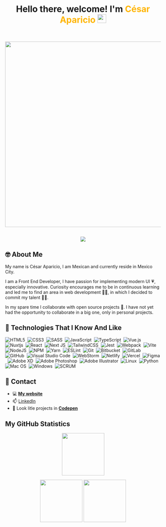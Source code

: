<h1 align="center">
  Hello there, welcome!   I'm <strong style="color:#FFB500;font-weight:bold">César Aparicio</strong>
  <img src="https://media.giphy.com/media/hvRJCLFzcasrR4ia7z/giphy.gif" width="28">
</h1>

<div align="center">
  <br>
  <br>
  <img src="https://64.media.tumblr.com/90174ed3482ca8180918506ca239f535/aaae0e7494f57993-58/s540x810/88fc6886c38bb2fdb1669a61cd38aeeb45f24730.gifv" width="600px">
  <br>
  <br>
</div>

<p align="center">
  <a href="https://github.com/DenverCoder1/readme-typing-svg"><img src="https://readme-typing-svg.herokuapp.com?font=Cascadia+Code&size=24&duration=5500&color=FFB500&center=true&vCenter=true&width=640&lines=I'm+Front+End+Developer;And+a+lover+of+web+design;Always+in+constant+learning;I+like+to+mix+design+with+technology"></a>
</p>

## 🤓 About Me

My name is César Aparicio, I am Mexican and currently reside in Mexico City.

I am a Front End Developer, I have passion for implementing modern UI 💗, especially innovative. Curiosity encourages me to be in continuous learning and led me to find an area in web development 🐱‍💻, in which I decided to commit my talent 🐱‍🏍.

In my spare time I collaborate with open source projects 🤖. I have not yet had the opportunity to collaborate in a big one, only in personal projects.

## 👾 Technologies That I Know And Like

![HTML5](https://img.shields.io/badge/html5-%23E34F26.svg?style=for-the-badge&logo=html5&logoColor=white)&nbsp;
![CSS3](https://img.shields.io/badge/css3-%231572B6.svg?style=for-the-badge&logo=css3&logoColor=white)&nbsp;
![SASS](https://img.shields.io/badge/SASS-hotpink.svg?style=for-the-badge&logo=SASS&logoColor=white)&nbsp;
![JavaScript](https://img.shields.io/badge/javascript-%23F7DF1E.svg?style=for-the-badge&logo=javascript&logoColor=black)&nbsp;
![TypeScript](https://img.shields.io/badge/typescript-%23007ACC.svg?style=for-the-badge&logo=typescript&logoColor=white)&nbsp;
![Vue.js](https://img.shields.io/badge/vuejs-%2335495e.svg?style=for-the-badge&logo=vuedotjs&logoColor=%234FC08D)&nbsp;
![Nuxtjs](https://img.shields.io/badge/Nuxt-002E3B?style=for-the-badge&logo=nuxtdotjs&logoColor=#00DC82)&nbsp;
![React](https://img.shields.io/badge/react-%2320232a.svg?style=for-the-badge&logo=react&logoColor=%2361DAFB)&nbsp;
![Next JS](https://img.shields.io/badge/Next-black?style=for-the-badge&logo=next.js&logoColor=white)&nbsp;
![TailwindCSS](https://img.shields.io/badge/tailwindcss-%231a202c.svg?style=for-the-badge&logo=tailwind-css&logoColor=2338B2AC)&nbsp;
![Jest](https://img.shields.io/badge/-jest-%23C21325?style=for-the-badge&logo=jest&logoColor=white)&nbsp;
![Webpack](https://img.shields.io/badge/webpack-%231a201c.svg?style=for-the-badge&logo=webpack&logoColor=238DD6F9)&nbsp;
![Vite](https://img.shields.io/badge/-Vite-%23646CFF.svg?style=for-the-badge&logo=vite&logoColor=white)&nbsp;
![NodeJS](https://img.shields.io/badge/node.js-6DA55F?style=for-the-badge&logo=node.js&logoColor=white)&nbsp;
![NPM](https://img.shields.io/badge/NPM-%23000000.svg?style=for-the-badge&logo=npm&logoColor=white)&nbsp;
![Yarn](https://img.shields.io/badge/yarn-%232C8EBB.svg?style=for-the-badge&logo=yarn&logoColor=white)&nbsp;
![ESLint](https://img.shields.io/badge/ESLint-4B32C3?style=for-the-badge&logo=eslint&logoColor=white)&nbsp;
![Git](https://img.shields.io/badge/git-%23F05033.svg?style=for-the-badge&logo=git&logoColor=white)&nbsp;
![Bitbucket](https://img.shields.io/badge/bitbucket-%230047B3.svg?style=for-the-badge&logo=bitbucket&logoColor=white)&nbsp;
![GitLab](https://img.shields.io/badge/gitlab-%23181717.svg?style=for-the-badge&logo=gitlab&logoColor=white)&nbsp;
![GitHub](https://img.shields.io/badge/github-%23121011.svg?style=for-the-badge&logo=github&logoColor=white)&nbsp;
![Visual Studio Code](https://img.shields.io/badge/Visual%20Studio%20Code-0078d7.svg?style=for-the-badge&logo=visual-studio-code&logoColor=white)&nbsp;
![WebStorm](https://img.shields.io/badge/webstorm-143?style=for-the-badge&logo=webstorm&logoColor=white&color=black)&nbsp;
![Netlify](https://img.shields.io/badge/netlify-%23000000.svg?style=for-the-badge&logo=netlify&logoColor=#00C7B7)&nbsp;
![Vercel](https://img.shields.io/badge/vercel-%23000000.svg?style=for-the-badge&logo=vercel&logoColor=white)&nbsp;
![Figma](https://img.shields.io/badge/figma-%23F24E1E.svg?style=for-the-badge&logo=figma&logoColor=white)&nbsp;
![Adobe XD](https://img.shields.io/badge/Adobe%20XD-470137?style=for-the-badge&logo=Adobe%20XD&logoColor=#FF61F6)&nbsp;
![Adobe Photoshop](https://img.shields.io/badge/adobe%20photoshop-%2331A8FF.svg?style=for-the-badge&logo=adobe%20photoshop&logoColor=white)&nbsp;
![Adobe Illustrator](https://img.shields.io/badge/adobe%20illustrator-%23FF9A00.svg?style=for-the-badge&logo=adobe%20illustrator&logoColor=white)&nbsp;
![Linux](https://img.shields.io/badge/Linux-FCC624?style=for-the-badge&logo=linux&logoColor=black)&nbsp;
![Python](https://img.shields.io/badge/python-3670A0?style=for-the-badge&logo=python&logoColor=ffdd54)&nbsp;
![Mac OS](https://img.shields.io/badge/mac%20os-000000?style=for-the-badge&logo=macos&logoColor=F0F0F0)&nbsp;
![Windows](https://img.shields.io/badge/Windows-0078D6?style=for-the-badge&logo=windows&logoColor=white)&nbsp;
![SCRUM](https://img.shields.io/badge/SCRUM-6DB33F?style=for-the-badge&logoColor=white)&nbsp;

## 💬 Contact

- 💻 **[My website](https://icao.vercel.app)**
- 📫 [LinkedIn](https://www.linkedin.com/in/icao)
- 🤯 Look litle projects in **[Codepen](https://codepen.io/icao)**

## My GitHub Statistics

<p align="center">
        <img height="137px" src="https://github-readme-streak-stats.herokuapp.com/?user=icao&hide_border=true&theme=radical" />
    </p>
    <p align="center">
        <img height="137px" src="https://github-readme-stats.vercel.app/api?username=icao&hide_title=true&hide_border=true&show_icons=true&include_all_commits=true&count_private=true&line_height=21&theme=radical" />
         <img height="137px" src="https://github-readme-stats.vercel.app/api/top-langs/?username=icao&hide=html&hide_title=true&hide_border=true&layout=compact&langs_count=8&theme=radical" />
    </p>

<!-- TODO: AGREGAR MAS BADGES COMO NEXT y poner todo en mayusculas -->
